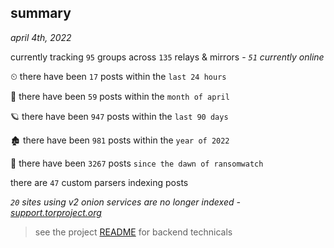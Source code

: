 
## summary
_april 4th, 2022_

currently tracking `95` groups across `135` relays & mirrors - _`51` currently online_

⏲ there have been `17` posts within the `last 24 hours`

🦈 there have been `59` posts within the `month of april`

🪐 there have been `947` posts within the `last 90 days`

🏚 there have been `981` posts within the `year of 2022`

🦕 there have been `3267` posts `since the dawn of ransomwatch`

there are `47` custom parsers indexing posts

_`20` sites using v2 onion services are no longer indexed - [support.torproject.org](https://support.torproject.org/onionservices/v2-deprecation/)_

> see the project [README](https://github.com/thetanz/ransomwatch#ransomwatch--) for backend technicals
